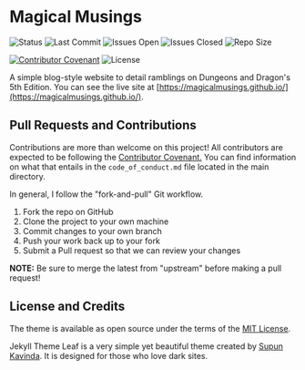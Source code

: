 # Magical Musings

![Status](https://img.shields.io/github/deployments/magicalmusings/magicalmusings.github.io/github-pages)
![Last Commit](https://img.shields.io/github/last-commit/magicalmusings/magicalmusings.github.io)
![Issues Open](https://img.shields.io/github/issues/magicalmusings/magicalmusings.github.io)
![Issues Closed](https://img.shields.io/github/issues-closed/magicalmusings/magicalmusings.github.io)
![Repo Size](https://img.shields.io/github/repo-size/magicalmusings/magicalmusings.github.io)

[![Contributor Covenant](https://img.shields.io/badge/Contributor%20Covenant-v2.0%20adopted-ff69b4.svg)](code_of_conduct.md)
![License](https://img.shields.io/github/license/magicalmusings/magicalmusings.github.io)


A simple blog-style website to detail ramblings on Dungeons and Dragon's 5th Edition. You can see the live site at [https://magicalmusings.github.io/](https://magicalmusings.github.io/).

## Pull Requests and Contributions

Contributions are more than welcome on this project! All contributors are expected to be following the [Contributor Covenant.](https://www.contributor-covenant.org/) You can find information on what that entails in the ```code_of_conduct.md``` file located in the main directory. 

In general, I follow the "fork-and-pull" Git workflow. 

1. Fork the repo on GitHub
2. Clone the project to your own machine
3. Commit changes to your own branch
4. Push your work back up to your fork
5. Submit a Pull request so that we can review your changes

**NOTE:** Be sure to merge the latest from "upstream" before making a pull request!

## License and Credits

The theme is available as open source under the terms of the [MIT License](https://opensource.org/licenses/MIT).

Jekyll Theme Leaf is a very simple yet beautiful theme created by [Supun Kavinda](https://twitter.com/_SupunKavinda). It is designed for those who love dark sites.

